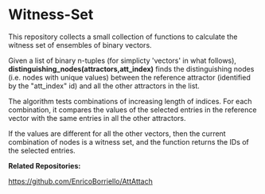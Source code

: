 # Witness-Set
This repository collects a small collection of functions to calculate the witness set of ensembles of binary vectors.

Given a list of binary n-tuples (for simplicty 'vectors' in what follows), **distinguishing_nodes(attractors,att_index)**
finds the distinguishing nodes (i.e. nodes with unique values) between the reference 
attractor (identified by the "att_index" id) and all the other attractors in the list.

The algorithm tests combinations of increasing length of indices. 
For each combination, it compares the values of the selected entries in the reference vector 
with the same entries in all the other attractors. 
    
If the values are different for all the other vectors, 
then the current combination of nodes is a witness set, and the function returns the IDs of the selected entries.


**Related Repositories:**

https://github.com/EnricoBorriello/AttAttach
